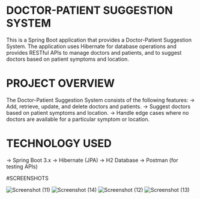 # DOCTOR-PATIENT SUGGESTION SYSTEM

This is a Spring Boot application that provides a Doctor-Patient Suggestion System. The application uses Hibernate for database operations and provides RESTful APIs to manage doctors and patients, and to suggest doctors based on patient symptoms and location.

# PROJECT OVERVIEW 

The Doctor-Patient Suggestion System consists of the following features:
-> Add, retrieve, update, and delete doctors and patients.
-> Suggest doctors based on patient symptoms and location.
-> Handle edge cases where no doctors are available for a particular symptom or location.

# TECHNOLOGY USED

-> Spring Boot 3.x
-> Hibernate (JPA)
-> H2 Database
-> Postman (for testing APIs)

#SCREENSHOTS

![Screenshot (11)](https://github.com/harshit8756/Java_Assignment_Project/assets/113333121/dafd6175-f984-4c08-a512-8887a3f68ff2)
![Screenshot (14)](https://github.com/harshit8756/Java_Assignment_Project/assets/113333121/d4f96f85-8626-4f1b-8496-b6af9d242c58)
![Screenshot (12)](https://github.com/harshit8756/Java_Assignment_Project/assets/113333121/a7a4adb7-48e0-47e6-b8e9-3d6dbc85f503)
![Screenshot (13)](https://github.com/harshit8756/Java_Assignment_Project/assets/113333121/e48ef39d-c74e-4704-8964-5574c6110dfe)




 
